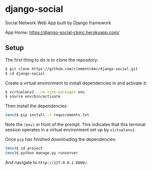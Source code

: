 # django-social
Social Network Web App built by Django framework

App Home: https://django-social-ckmc.herokuapp.com/

## Setup

The first thing to do is to clone the repository:

```sh
$ git clone https://github.com/clementckmc/django-social.git
$ cd django-social
```

Create a virtual environment to install dependencies in and activate it:

```sh
$ virtualenv2 --no-site-packages env
$ source env/bin/activate
```

Then install the dependencies:

```sh
(env)$ pip install -r requirements.txt
```
Note the `(env)` in front of the prompt. This indicates that this terminal
session operates in a virtual environment set up by `virtualenv2`.

Once `pip` has finished downloading the dependencies:
```sh
(env)$ cd project
(env)$ python manage.py runserver
```
And navigate to `http://127.0.0.1:8000/`.
